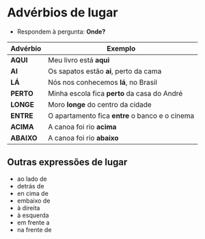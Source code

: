 # Advérbios de lugar

* Respondem à pergunta: **Onde?**

| Advérbio | Exemplo |
| -- | -- |
| **AQUI**   | Meu livro está **aqui** |
| **AI**     | Os sapatos estão **ai**, perto da cama |
| **LÁ**     | Nós nos conhecemos **lá**, no Brasil |
| **PERTO**  | Minha escola fica **perto** da casa do André |
| **LONGE**  | Moro **longe** do centro da cidade |
| **ENTRE**  | O apartamento fica **entre** o banco e o cinema |
| **ACIMA**  | A canoa foi rio **acima** |
| **ABAIXO** | A canoa foi rio **abaixo** |

## Outras expressões de lugar

* ao lado de
* detrás de
* en cima de
* embaixo de
* à direita
* à esquerda
* em frente a
* na frente de
